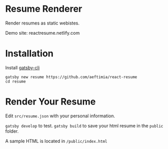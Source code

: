 # Resume Renderer
Render resumes as static webistes.

Demo site: reactresume.netlify.com
# Installation

Install [gatsby-cli](https://www.npmjs.com/package/gatsby-cli)

```
gatsby new resume https://github.com/aeftimia/react-resume
cd resume
```

# Render Your Resume
Edit `src/resume.json` with your personal information.

`gatsby develop` to test.
`gatsby build` to save your html resume in the `public` folder.

A sample HTML is located in `/public/index.html`
